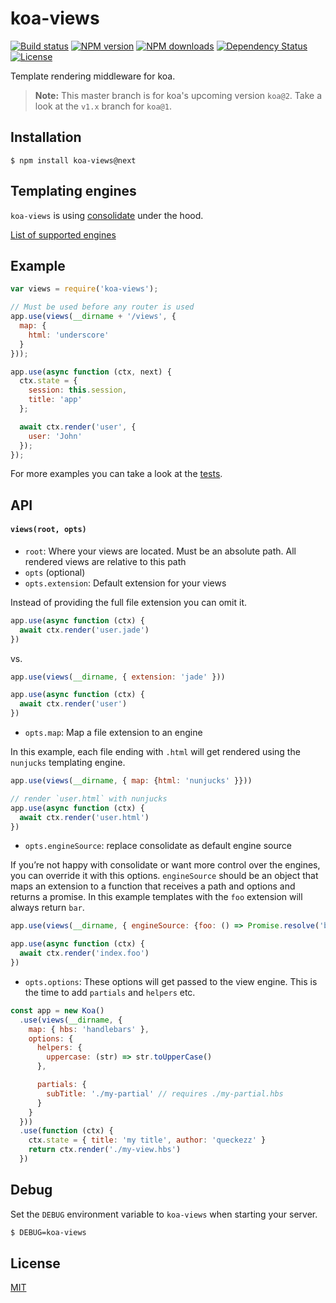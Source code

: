 # koa-views

[![Build status][travis-image]][travis-url]
[![NPM version][npm-image]][npm-url]
[![NPM downloads][npm-downloads-image]][npm-url]
[![Dependency Status][david-image]][david-url]
[![License][license-image]][license-url]

Template rendering middleware for koa.

> **Note:** This master branch is for koa's upcoming version `koa@2`. Take a look at the `v1.x` branch for `koa@1`.

## Installation

```
$ npm install koa-views@next
```

## Templating engines

`koa-views` is using [consolidate](https://github.com/tj/consolidate.js) under the hood.

[List of supported engines](https://github.com/tj/consolidate.js#supported-template-engines)

## Example

```js
var views = require('koa-views');

// Must be used before any router is used
app.use(views(__dirname + '/views', {
  map: {
    html: 'underscore'
  }
}));

app.use(async function (ctx, next) {
  ctx.state = {
    session: this.session,
    title: 'app'
  };

  await ctx.render('user', {
    user: 'John'
  });
});
```

For more examples you can take a look at the [tests](./test/index.js).

## API

#### `views(root, opts)`

* `root`: Where your views are located. Must be an absolute path. All rendered views are relative to this path
* `opts` (optional)
* `opts.extension`: Default extension for your views

Instead of providing the full file extension you can omit it.
```js
app.use(async function (ctx) {
  await ctx.render('user.jade')
})
```

vs.

```js
app.use(views(__dirname, { extension: 'jade' }))

app.use(async function (ctx) {
  await ctx.render('user')
})
```

* `opts.map`: Map a file extension to an engine

In this example, each file ending with `.html` will get rendered using the `nunjucks` templating engine.
```js
app.use(views(__dirname, { map: {html: 'nunjucks' }}))

// render `user.html` with nunjucks
app.use(async function (ctx) {
  await ctx.render('user.html')
})
```

* `opts.engineSource`: replace consolidate as default engine source

If you’re not happy with consolidate or want more control over the engines, you can override it with this options. `engineSource` should
be an object that maps an extension to a function that receives a path and options and returns a promise. In this example templates with the `foo` extension will always return `bar`.

```js
app.use(views(__dirname, { engineSource: {foo: () => Promise.resolve('bar')}}))

app.use(async function (ctx) {
  await ctx.render('index.foo')
})
```

* `opts.options`: These options will get passed to the view engine. This is the time to add `partials` and `helpers` etc.

```js
const app = new Koa()
  .use(views(__dirname, {
    map: { hbs: 'handlebars' },
    options: {
      helpers: {
        uppercase: (str) => str.toUpperCase()
      },

      partials: {
        subTitle: './my-partial' // requires ./my-partial.hbs
      }
    }
  }))
  .use(function (ctx) {
    ctx.state = { title: 'my title', author: 'queckezz' }
    return ctx.render('./my-view.hbs')
  })
```

## Debug

Set the `DEBUG` environment variable to `koa-views` when starting your server.

```bash
$ DEBUG=koa-views
```

## License

[MIT](./license)

[travis-image]: https://img.shields.io/travis/queckezz/koa-views.svg?style=flat-square
[travis-url]: https://travis-ci.org/queckezz/koa-views
[npm-image]: https://img.shields.io/npm/v/koa-views.svg?style=flat-square
[npm-downloads-image]: https://img.shields.io/npm/dm/koa-views.svg?style=flat-square
[npm-url]: https://npmjs.org/package/koa-views
[david-image]: http://img.shields.io/david/queckezz/koa-views.svg?style=flat-square
[david-url]: https://david-dm.org/queckezz/koa-views
[license-image]: http://img.shields.io/npm/l/koa-views.svg?style=flat-square
[license-url]: ./license
